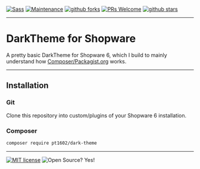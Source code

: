 [![Sass](https://img.shields.io/badge/--blue?logo=sass&logoColor=fff)](https://sass-lang.com/)
[![Maintenance](https://img.shields.io/badge/Maintained%3F-yes-blue.svg)](https://github.com/pt1602/ShopwareDarkTheme/graphs/commit-activity)
[![github forks](https://badgen.net/github/forks/pt1602/ShopwareDarkTheme/)](https://github.com/pt1602/ShopwareDarkTheme/network/)
[![PRs Welcome](https://img.shields.io/badge/PRs-welcome-blue.svg)](http://makeapullrequest.com)
[![github stars](https://img.shields.io/github/stars/pt1602/ShopwareDarkTheme.svg?style=social&label=Star&maxAge=2592000)](https://github.com/pt1602/ShopwareDarkTheme/stargazers/)

---

# DarkTheme for Shopware

A pretty basic DarkTheme for Shopware 6, which I build to mainly understand how [Composer/Packagist.org](https://packagist.org/) works. 

---

## Installation

### Git

Clone this repository into custom/plugins of your Shopware 6 installation.

### Composer

```bash
composer require pt1602/dark-theme
```

---

[![MIT license](https://img.shields.io/badge/License-MIT-blue.svg)](https://lbesson.mit-license.org/)
![Open Source? Yes!](https://badgen.net/badge/Open%20Source%20%3F/Yes%21/blue?icon=github)